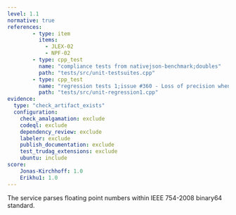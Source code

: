 ```yaml
---
level: 1.1
normative: true
references:
        - type: item
          items:
            - JLEX-02
            - NPF-02
        - type: cpp_test
          name: "compliance tests from nativejson-benchmark;doubles"
          path: "tests/src/unit-testsuites.cpp"
        - type: cpp_test
          name: "regression tests 1;issue #360 - Loss of precision when serializing <double>"
          path: "tests/src/unit-regression1.cpp"
evidence:
  type: "check_artifact_exists"
  configuration:
    check_amalgamation: exclude
    codeql: exclude
    dependency_review: exclude
    labeler: exclude
    publish_documentation: exclude
    test_trudag_extensions: exclude
    ubuntu: include
score:
    Jonas-Kirchhoff: 1.0
    Erikhu1: 1.0
---
```


The service parses floating point numbers within IEEE 754-2008 binary64 standard.
